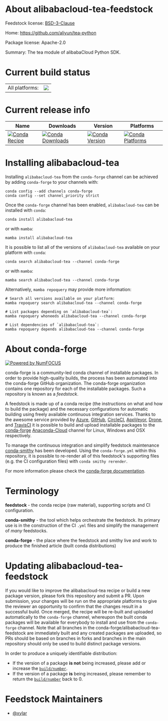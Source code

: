About alibabacloud-tea-feedstock
================================

Feedstock license: [BSD-3-Clause](https://github.com/conda-forge/alibabacloud-tea-feedstock/blob/main/LICENSE.txt)

Home: https://github.com/aliyun/tea-python

Package license: Apache-2.0

Summary: The tea module of alibabaCloud Python SDK.

Current build status
====================


<table><tr><td>All platforms:</td>
    <td>
      <a href="https://dev.azure.com/conda-forge/feedstock-builds/_build/latest?definitionId=19840&branchName=main">
        <img src="https://dev.azure.com/conda-forge/feedstock-builds/_apis/build/status/alibabacloud-tea-feedstock?branchName=main">
      </a>
    </td>
  </tr>
</table>

Current release info
====================

| Name | Downloads | Version | Platforms |
| --- | --- | --- | --- |
| [![Conda Recipe](https://img.shields.io/badge/recipe-alibabacloud--tea-green.svg)](https://anaconda.org/conda-forge/alibabacloud-tea) | [![Conda Downloads](https://img.shields.io/conda/dn/conda-forge/alibabacloud-tea.svg)](https://anaconda.org/conda-forge/alibabacloud-tea) | [![Conda Version](https://img.shields.io/conda/vn/conda-forge/alibabacloud-tea.svg)](https://anaconda.org/conda-forge/alibabacloud-tea) | [![Conda Platforms](https://img.shields.io/conda/pn/conda-forge/alibabacloud-tea.svg)](https://anaconda.org/conda-forge/alibabacloud-tea) |

Installing alibabacloud-tea
===========================

Installing `alibabacloud-tea` from the `conda-forge` channel can be achieved by adding `conda-forge` to your channels with:

```
conda config --add channels conda-forge
conda config --set channel_priority strict
```

Once the `conda-forge` channel has been enabled, `alibabacloud-tea` can be installed with `conda`:

```
conda install alibabacloud-tea
```

or with `mamba`:

```
mamba install alibabacloud-tea
```

It is possible to list all of the versions of `alibabacloud-tea` available on your platform with `conda`:

```
conda search alibabacloud-tea --channel conda-forge
```

or with `mamba`:

```
mamba search alibabacloud-tea --channel conda-forge
```

Alternatively, `mamba repoquery` may provide more information:

```
# Search all versions available on your platform:
mamba repoquery search alibabacloud-tea --channel conda-forge

# List packages depending on `alibabacloud-tea`:
mamba repoquery whoneeds alibabacloud-tea --channel conda-forge

# List dependencies of `alibabacloud-tea`:
mamba repoquery depends alibabacloud-tea --channel conda-forge
```


About conda-forge
=================

[![Powered by
NumFOCUS](https://img.shields.io/badge/powered%20by-NumFOCUS-orange.svg?style=flat&colorA=E1523D&colorB=007D8A)](https://numfocus.org)

conda-forge is a community-led conda channel of installable packages.
In order to provide high-quality builds, the process has been automated into the
conda-forge GitHub organization. The conda-forge organization contains one repository
for each of the installable packages. Such a repository is known as a *feedstock*.

A feedstock is made up of a conda recipe (the instructions on what and how to build
the package) and the necessary configurations for automatic building using freely
available continuous integration services. Thanks to the awesome service provided by
[Azure](https://azure.microsoft.com/en-us/services/devops/), [GitHub](https://github.com/),
[CircleCI](https://circleci.com/), [AppVeyor](https://www.appveyor.com/),
[Drone](https://cloud.drone.io/welcome), and [TravisCI](https://travis-ci.com/)
it is possible to build and upload installable packages to the
[conda-forge](https://anaconda.org/conda-forge) [Anaconda-Cloud](https://anaconda.org/)
channel for Linux, Windows and OSX respectively.

To manage the continuous integration and simplify feedstock maintenance
[conda-smithy](https://github.com/conda-forge/conda-smithy) has been developed.
Using the ``conda-forge.yml`` within this repository, it is possible to re-render all of
this feedstock's supporting files (e.g. the CI configuration files) with ``conda smithy rerender``.

For more information please check the [conda-forge documentation](https://conda-forge.org/docs/).

Terminology
===========

**feedstock** - the conda recipe (raw material), supporting scripts and CI configuration.

**conda-smithy** - the tool which helps orchestrate the feedstock.
                   Its primary use is in the construction of the CI ``.yml`` files
                   and simplify the management of *many* feedstocks.

**conda-forge** - the place where the feedstock and smithy live and work to
                  produce the finished article (built conda distributions)


Updating alibabacloud-tea-feedstock
===================================

If you would like to improve the alibabacloud-tea recipe or build a new
package version, please fork this repository and submit a PR. Upon submission,
your changes will be run on the appropriate platforms to give the reviewer an
opportunity to confirm that the changes result in a successful build. Once
merged, the recipe will be re-built and uploaded automatically to the
`conda-forge` channel, whereupon the built conda packages will be available for
everybody to install and use from the `conda-forge` channel.
Note that all branches in the conda-forge/alibabacloud-tea-feedstock are
immediately built and any created packages are uploaded, so PRs should be based
on branches in forks and branches in the main repository should only be used to
build distinct package versions.

In order to produce a uniquely identifiable distribution:
 * If the version of a package **is not** being increased, please add or increase
   the [``build/number``](https://docs.conda.io/projects/conda-build/en/latest/resources/define-metadata.html#build-number-and-string).
 * If the version of a package **is** being increased, please remember to return
   the [``build/number``](https://docs.conda.io/projects/conda-build/en/latest/resources/define-metadata.html#build-number-and-string)
   back to 0.

Feedstock Maintainers
=====================

* [@xylar](https://github.com/xylar/)

